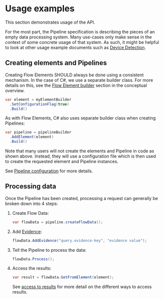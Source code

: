 # Usage examples

This section demonstrates usage of the API.

For the most part, the Pipeline specification is describing the pieces of an
empty data processing system. Many use-cases only make sense in the context
of some concrete usage of that system. As such, it might be helpful to look at
other usage example documents such as
[Device Detection](../device-detection-specification/usage-examples.md).

## Creating elements and Pipelines

Creating Flow Elements SHOULD always be done using a consistent mechanism.
In the case of C#, we use a separate builder class. For more details on this,
see the [Flow Element builder](conceptual-overview.md#flow-element-builder)
section in the conceptual overview.

```c#
var element = myElementBuilder
  .SetConfigurationFlag(true)
  .Build()
```

As with Flow Elements, C# also uses separate builder class when creating
Pipelines:

```c#
var pipeline = pipelineBuilder
  .AddElement(element)
  .Build()
```

Note that many users will not create the elements and Pipeline in code
as shown above.
Instead, they will use a configuration file which is then used to
create the requested element and Pipeline instances.

See [Pipeline configuration](features/pipeline-configuration.md) for more
details.

## Processing data

Once the Pipeline has been created, processing a request can generally
be broken down into 4 steps:

1. Create Flow Data:

   ```c#
   var flowData = pipeline.createFlowData();
   ```

2. Add [Evidence](features/evidence.md):

   ```c#
   flowData.AddEvidence("query.evidence-key", "evidence value");
   ```

3. Tell the Pipeline to process the data:

   ```c#
   flowData.Process();
   ```

4. Access the results:

   ```c#
   var result = flowData.GetFromElement(element);
   ```

   See [access to results](features/access-to-results.md) for more detail on
   the different ways to access results.
